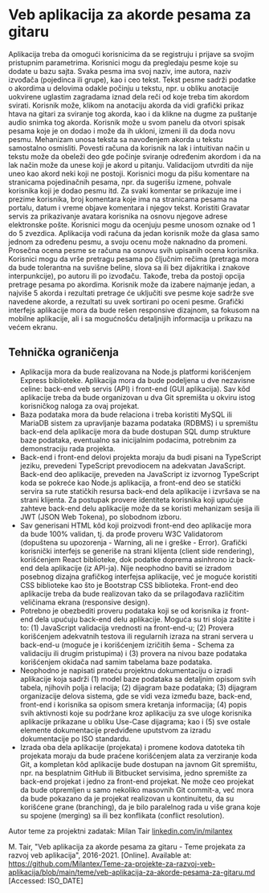 # Veb aplikacija za akorde pesama za gitaru

Aplikacija treba da omogući korisnicima da se registruju i prijave sa svojim pristupnim parametrima. Korisnici mogu da pregledaju pesme koje su dodate u bazu sajta. Svaka pesma ima svoj naziv, ime autora, naziv izvođača (pojedinca ili grupe), kao i ceo tekst. Tekst pesme sadrži podatke o akordima u delovima odakle počinju u tekstu, npr. u obliku anotacije uokvirene uglastim zagradama iznad dela reči od koje treba tim akordom svirati. Korisnik može, klikom na anotaciju akorda da vidi grafički prikaz htava na gitari za sviranje tog akorda, kao i da klikne na dugme za puštanje audio snimka tog akorda. Korisnik može u svom panelu da otvori spisak pesama koje je on dodao i može da ih ukloni, izmeni ili da doda novu pesmu. Mehanizam unosa teksta sa navođenjem akorda u tekstu samostalno osmisliti. Povesti računa da korisnik na lak i intuitivan način u tekstu može da obeleži deo gde počinje sviranje određenim akordom i da na lak način može da unese koji je akord u pitanju. Validacijom utvrditi da nije uneo kao akord neki koji ne postoji. Korisnici mogu da pišu komentare na stranicama pojedinačnih pesama, npr. da sugerišu izmene, pohvale korisnika koji je dodao pesmu itd. Za svaki komentar se prikazuje ime i prezime korisnika, broj komentara koje ima na stranicama pesama na portalu, datum i vreme objave komentara i njegov tekst. Koristiti Gravatar servis za prikazivanje avatara korisnika na osnovu njegove adrese elektronske pošte. Korisnici mogu da ocenjuju pesme unosom oznake od 1 do 5 zvezdica. Aplikacija vodi računa da jedan korisnik može da glasa samo jednom za određenu pesmu, a svoju ocenu može naknadno da promeni. Prosečna ocena pesme se računa na osnovu svih upisanih ocena korisnika. Korisnici mogu da vrše pretragu pesama po čljučnim rečima (pretraga mora da bude tolerantna na suvišne beline, slova sa ili bez dijakritika i znakove interpunkcije), po autoru ili po izvođaču. Takođe, treba da postoji opcija pretrage pesama po akordima. Korisnik može da izabere najmanje jedan, a najviše 5 akorda i rezultati pretrage će uključiti sve pesme koje sadrže sve navedene akorde, a rezultati su uvek sortirani po oceni pesme. Grafički interfejs aplikacije mora da bude rešen responsive dizajnom, sa fokusom na mobilne aplikacije, ali i sa mogućnošću detaljnijih informacija u prikazu na većem ekranu.

## Tehnička ograničenja

- Aplikacija mora da bude realizovana na Node.js platformi korišćenjem Express biblioteke. Aplikacija mora da bude podeljena u dve nezavisne celine: back-end veb servis (API) i front-end (GUI aplikacija). Sav kôd aplikacije treba da bude organizovan u dva Git spremišta u okviru istog korisničkog naloga za ovaj projekat.
- Baza podataka mora da bude relaciona i treba koristiti MySQL ili MariaDB sistem za upravljanje bazama podataka (RDBMS) i u spremištu back-end dela aplikacije mora da bude dostupan SQL dump strukture baze podataka, eventualno sa inicijalnim podacima, potrebnim za demonstraciju rada projekta.
- Back-end i front-end delovi projekta moraju da budi pisani na TypeScript jeziku, prevedeni TypeScript prevodiocem na adekvatan JavaScript. Back-end deo aplikacije, preveden na JavaScript iz izvornog TypeScript koda se pokreće kao Node.js aplikacija, a front-end deo se statički servira sa rute statičkih resursa back-end dela aplikacije i izvršava se na strani klijenta. Za postupak provere identiteta korisnika koji upućuje zahteve back-end delu aplikacije može da se koristi mehanizam sesija ili JWT (JSON Web Tokena), po slobodnom izboru.
- Sav generisani HTML kôd koji proizvodi front-end deo aplikacije mora da bude 100% validan, tj. da prođe proveru W3C Validatorom (dopuštena su upozorenja - Warning, ali ne i greške - Error). Grafički korisnički interfejs se generiše na strani klijenta (client side rendering), korišćenjem React biblioteke, dok podatke doprema asinhrono iz back-end dela aplikacije (iz API-ja). Nije neophodno baviti se izradom posebnog dizajna grafičkog interfejsa aplikacije, već je moguće koristiti CSS biblioteke kao što je Bootstrap CSS biblioteka. Front-end deo aplikacije treba da bude realizovan tako da se prilagođava različitim veličinama ekrana (responsive design).
- Potrebno je obezbediti proveru podataka koji se od korisnika iz front-end dela upućuju back-end delu aplikacije. Moguća su tri sloja zaštite i to: (1) JavaScript validacija vrednosti na front-end-u; (2) Provera korišćenjem adekvatnih testova ili regularnih izraza na strani servera u back-end-u (moguće je i korišćenjem izričitih šema - Schema za validaciju ili drugim pristupima) i (3) provera na nivou baze podataka korišćenjem okidača nad samim tabelama baze podataka.
- Neophodno je napisati prateću projektnu dokumentaciju o izradi aplikacije koja sadrži (1) model baze podataka sa detaljnim opisom svih tabela, njihovih polja i relacija; (2) dijagram baze podataka; (3) dijagram organizacije delova sistema, gde se vidi veza između baze, back-end, front-end i korisnika sa opisom smera kretanja informacija; (4) popis svih aktivnosti koje su podržane kroz aplikaciju za sve uloge korisnika aplikacije prikazane u obliku Use-Case dijagrama; kao i (5) sve ostale elemente dokumentacije predviđene uputstvom za izradu dokumentacije po ISO standardu.
- Izrada oba dela aplikacije (projekata) i promene kodova datoteka tih projekata moraju da bude praćene korišćenjem alata za verziranje koda Git, a kompletan kôd aplikacije bude dostupan na javnom Git spremištu, npr. na besplatnim GitHub ili Bitbucket servisima, jedno spremište za back-end projekat i jedno za front-end projekat. Ne može ceo projekat da bude otpremljen u samo nekoliko masovnih Git commit-a, već mora da bude pokazano da je projekat realizovan u kontinuitetu, da su korišćene grane (branching), da je bilo paralelnog rada u više grana koje su spojene (merging) sa ili bez konflikata (conflict resolution).

Autor teme za projektni zadatak: Milan Tair [linkedin.com/in/milantex](https://linkedin.com/in/milantex)

M. Tair, "Veb aplikacija za akorde pesama za gitaru - Teme projekata za razvoj veb aplikacija", 2016-2021. [Online]. Available at: https://github.com/Milantex/Teme-za-projekte-za-razvoj-veb-aplikacija/blob/main/teme/veb-aplikacija-za-akorde-pesama-za-gitaru.md [Accessed: ISO_DATE]

